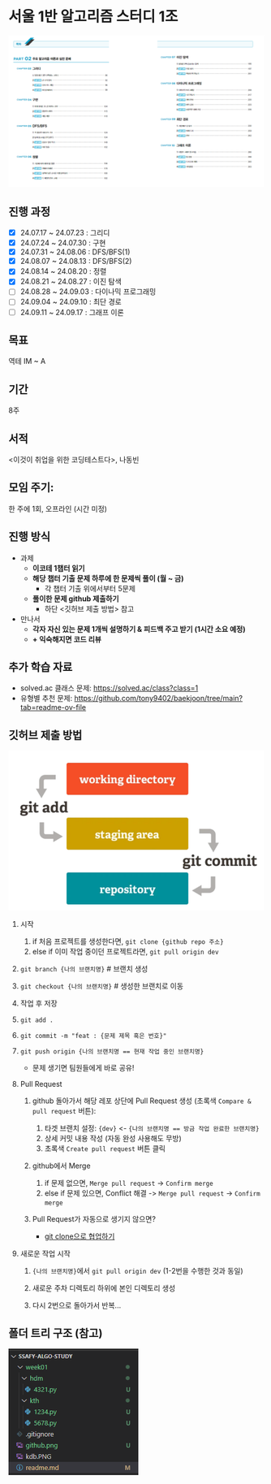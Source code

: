 # 서울 1반 알고리즘 스터디 1조

![image](./kdb.PNG)

## 진행 과정
- [x] 24.07.17 ~ 24.07.23 : 그리디
- [x] 24.07.24 ~ 24.07.30 : 구현
- [x] 24.07.31 ~ 24.08.06 : DFS/BFS(1)
- [x] 24.08.07 ~ 24.08.13 : DFS/BFS(2)
- [x] 24.08.14 ~ 24.08.20 : 정렬
- [x] 24.08.21 ~ 24.08.27 : 이진 탐색
- [ ] 24.08.28 ~ 24.09.03 : 다이나믹 프로그래밍
- [ ] 24.09.04 ~ 24.09.10 : 최단 경로
- [ ] 24.09.11 ~ 24.09.17 : 그래프 이론

## 목표
역테 IM ~ A

## 기간
8주

## 서적
<이것이 취업을 위한 코딩테스트다>, 나동빈

## 모임 주기: 
한 주에 1회, 오프라인 (시간 미정)

## 진행 방식

- 과제
    - **이코테 1챕터 읽기**
    - **해당 챕터 기출 문제 하루에 한 문제씩 풀이 (월 ~ 금)**
        - 각 챕터 기출 위에서부터 5문제
    - **풀이한 문제 github 제출하기**
        - 하단 <깃허브 제출 방법> 참고
- 만나서
    - **각자 자신 있는 문제 1개씩 설명하기 & 피드백 주고 받기 (1시간 소요 예정)**
    - **+ 익숙해지면 코드 리뷰**

## 추가 학습 자료

- solved.ac 클래스 문제: https://solved.ac/class?class=1
- 유형별 추천 문제: https://github.com/tony9402/baekjoon/tree/main?tab=readme-ov-file

## 깃허브 제출 방법
![image](./wdwd.png)

1. 시작
    1. if 처음 프로젝트를 생성한다면, `git clone {github repo 주소}`
    2. else if 이미 작업 중이던 프로젝트라면, `git pull origin dev`

2. `git branch {나의 브랜치명}` # 브랜치 생성

3. `git checkout {나의 브랜치명}` # 생성한 브랜치로 이동

4. 작업 후 저장

5. `git add .`

6. `git commit -m "feat : {문제 제목 혹은 번호}"` 

7. `git push origin {나의 브랜치명 == 현재 작업 중인 브랜치명}`
    - 문제 생기면 팀원들에게 바로 공유!

8. Pull Request

    1. github 돌아가서 해당 레포 상단에 Pull Request 생성 (초록색 `Compare & pull request` 버튼): 
        1. 타겟 브랜치 설정: `{dev}` <- `{나의 브랜치명 == 방금 작업 완료한 브랜치명}`
        2. 상세 커밋 내용 작성 (자동 완성 사용해도 무방)
        3. 초록색 `Create pull request` 버튼 클릭

    2. github에서 Merge
        1. if 문제 없으면, `Merge pull request` -> `Confirm merge`
        2. else if 문제 있으면, Conflict 해결 -> `Merge pull request` -> `Confirm merge`

    3. Pull Request가 자동으로 생기지 않으면?
        - [git clone으로 협업하기](https://velog.io/@rkio/git-clone%EC%9C%BC%EB%A1%9C-%ED%98%91%EC%97%85%EC%9D%84-%ED%95%B4%EB%B3%B4%EC%9E%90)

9. 새로운 작업 시작

    1. `{나의 브랜치명}`에서 `git pull origin dev` (1-2번을 수행한 것과 동일)

    2. 새로운 주차 디렉토리 하위에 본인 디렉토리 생성

    3. 다시 2번으로 돌아가서 반복...

## 폴더 트리 구조 (참고)
![image](./tree.png)
